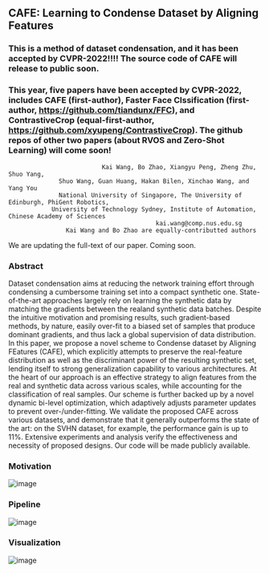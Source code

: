 ## CAFE: Learning to Condense Dataset by Aligning Features

### This is a method of dataset condensation, and it has been accepted by CVPR-2022!!!! The source code of CAFE will release to public soon.
### This year, five papers have been accepted by CVPR-2022, includes CAFE (first-author), Faster Face Clssification (first-author, https://github.com/tiandunx/FFC), and ContrastiveCrop (equal-first-author, https://github.com/xyupeng/ContrastiveCrop). The github repos of other two papers (about RVOS and Zero-Shot Learning) will come soon! 


                              Kai Wang, Bo Zhao, Xiangyu Peng, Zheng Zhu, Shuo Yang, 
			      Shuo Wang, Guan Huang, Hakan Bilen, Xinchao Wang, and Yang You
                  National University of Singapore, The University of Edinburgh, PhiGent Robotics, 
	            University of Technology Sydney, Institute of Automation, Chinese Academy of Sciences
                                             kai.wang@comp.nus.edu.sg
			        Kai Wang and Bo Zhao are equally-contributted authors

We are updating the full-text of our paper. Coming soon.



### Abstract

Dataset condensation aims at reducing the network training effort through condensing a cumbersome training set into a compact synthetic one. State-of-the-art approaches largely rely on learning the synthetic data by matching the gradients between the realand synthetic data batches. Despite the intuitive motivation and promising results, such gradient-based methods, by nature, easily over-fit to a biased set of samples that produce dominant gradients, and thus lack a global supervision of data distribution. In this paper, we propose a novel scheme  to Condense dataset by Aligning FEatures (CAFE), which explicitly attempts to preserve 
the real-feature distribution as well as the discriminant power of the resulting  synthetic set, lending itself to strong generalization capability to various architectures. At the heart of our approach is an effective strategy to align features from the real and synthetic data across various scales, while accounting 
for the classification of real samples. Our scheme is further backed up by a novel dynamic bi-level optimization, which adaptively adjusts parameter updates to prevent over-/under-fitting. We validate the proposed CAFE across various datasets, and demonstrate that it generally outperforms the state of the art: on the SVHN dataset, for example, the performance gain is up to 11\%. Extensive experiments and analysis verify the effectiveness and necessity of proposed designs. Our code will be made publicly available. 
	
### Motivation
![image](https://github.com/kaiwang960112/CAFE/blob/main/figs/motivation.png)


### Pipeline
![image](https://github.com/kaiwang960112/CAFE/blob/main/figs/pipeline.png)

### Visualization
![image](https://github.com/kaiwang960112/CAFE/blob/main/figs/visualization.png)



